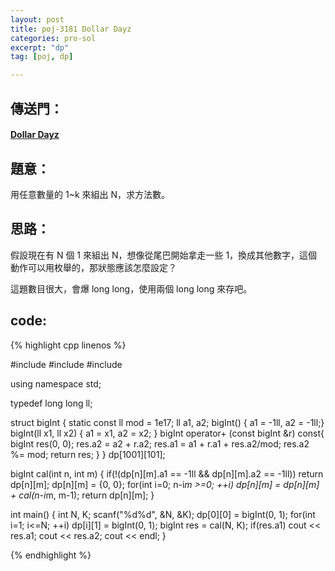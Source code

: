 ```yaml
---
layout: post
title: poj-3181 Dollar Dayz
categories: pro-sol
excerpt: "dp"
tag: [poj, dp]

---
```


## 傳送門：

#### [Dollar Dayz](http://poj.org/problem?id=3181)

## 題意：

用任意數量的 1~k 來組出 N，求方法數。  

## 思路：

假設現在有 N 個 1 來組出 N，想像從尾巴開始拿走一些 1，換成其他數字，這個動作可以用枚舉的，那狀態應該怎麼設定？  

這題數目很大，會爆 long long，使用兩個 long long 來存吧。

## code:

{% highlight cpp linenos %}

#include <cstdio>
#include <cstring>
#include <iostream>

using namespace std;

typedef long long ll;

struct bigInt {
  static const ll mod = 1e17;
  ll a1, a2;
  bigInt() { a1 = -1ll, a2 = -1ll;}
  bigInt(ll x1, ll x2) { a1 = x1, a2 = x2; }
  bigInt operator+ (const bigInt &r) const{
    bigInt res(0, 0);
    res.a2 = a2 + r.a2;
    res.a1 = a1 + r.a1 + res.a2/mod;
    res.a2 %= mod;
    return res;
  }
} dp[1001][101];

bigInt cal(int n, int m) {
  if(!(dp[n][m].a1 == -1ll && dp[n][m].a2 == -1ll)) return dp[n][m];
  dp[n][m] = {0, 0};
  for(int i=0; n-i*m >=0; ++i)
    dp[n][m] = dp[n][m] + cal(n-i*m, m-1);
  return dp[n][m];
}

int main() {
  int N, K;
  scanf("%d%d", &N, &K);
  dp[0][0] = bigInt(0, 1);
  for(int i=1; i<=N; ++i) dp[i][1] = bigInt(0, 1);
  bigInt res = cal(N, K);
  if(res.a1) cout << res.a1;
  cout << res.a2;
  cout << endl;
}

{% endhighlight %}
